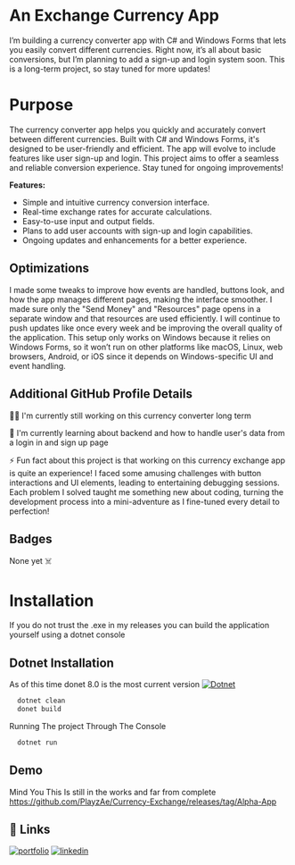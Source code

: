 
# An Exchange Currency App

I’m building a currency converter app with C# and Windows Forms that lets you easily convert different currencies. Right now, it’s all about basic conversions, but I’m planning to add a sign-up and login system soon. This is a long-term project, so stay tuned for more updates!

# Purpose

The currency converter app helps you quickly and accurately convert between different currencies. Built with C# and Windows Forms, it's designed to be user-friendly and efficient. The app will evolve to include features like user sign-up and login. This project aims to offer a seamless and reliable conversion experience. Stay tuned for ongoing improvements!

**Features:**

- Simple and intuitive currency conversion interface.
- Real-time exchange rates for accurate calculations.
- Easy-to-use input and output fields.
- Plans to add user accounts with sign-up and login capabilities.
- Ongoing updates and enhancements for a better experience.


## Optimizations

I made some tweaks to improve how events are handled, buttons look, and how the app manages different pages, making the interface smoother. I made sure only the "Send Money" and "Resources" page opens in a separate window and that resources are used efficiently. I will continue to push updates like once every week and be improving the overall quality of the application. This setup only works on Windows because it relies on Windows Forms, so it won’t run on other platforms like macOS, Linux, web browsers, Android, or iOS since it depends on Windows-specific UI and event handling.

## Additional GitHub Profile Details

👩‍💻 I'm currently still working on this currency converter long term

🧠 I'm currently learning about backend and how to handle user's data from a login in and sign up page

⚡️ Fun fact about this project is that working on this currency exchange app is quite an experience! I faced some amusing challenges with button interactions and UI elements, leading to entertaining debugging sessions. Each problem I solved taught me something new about coding, turning the development process into a mini-adventure as I fine-tuned every detail to perfection!


## Badges

None yet ☠️


# Installation

If you do not trust the .exe in my releases you can build the application yourself using a dotnet console

## Dotnet Installation
As of this time donet 8.0 is the most current version
[![Dotnet](https://img.shields.io/badge/Dotnet%20Download-8A2BE2)](https://dotnet.microsoft.com/en-us/download)

```bash
  dotnet clean
  donet build
```

Running The project Through The Console
```bash
  dotnet run
```
    
## Demo

Mind You This Is still in the works and far from complete
https://github.com/PlayzAe/Currency-Exchange/releases/tag/Alpha-App


## 🔗 Links
[![portfolio](https://img.shields.io/badge/my_portfolio-000?style=for-the-badge&logo=ko-fi&logoColor=white)](https://georges-portfolio-bac87a.webflow.io/)
[![linkedin](https://img.shields.io/badge/linkedin-0A66C2?style=for-the-badge&logo=linkedin&logoColor=white)](https://www.linkedin.com/in/icpplayz/)


